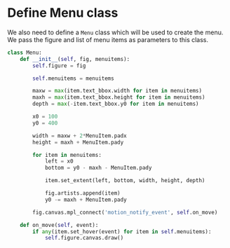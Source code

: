 # Define Menu class

We also need to define a `Menu` class which will be used to create the menu. We pass the figure and list of menu items as parameters to this class.

```python
class Menu:
    def __init__(self, fig, menuitems):
        self.figure = fig

        self.menuitems = menuitems

        maxw = max(item.text_bbox.width for item in menuitems)
        maxh = max(item.text_bbox.height for item in menuitems)
        depth = max(-item.text_bbox.y0 for item in menuitems)

        x0 = 100
        y0 = 400

        width = maxw + 2*MenuItem.padx
        height = maxh + MenuItem.pady

        for item in menuitems:
            left = x0
            bottom = y0 - maxh - MenuItem.pady

            item.set_extent(left, bottom, width, height, depth)

            fig.artists.append(item)
            y0 -= maxh + MenuItem.pady

        fig.canvas.mpl_connect('motion_notify_event', self.on_move)

    def on_move(self, event):
        if any(item.set_hover(event) for item in self.menuitems):
            self.figure.canvas.draw()
```
